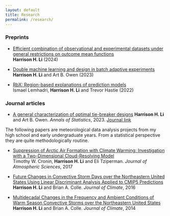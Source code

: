 ```yaml
---
layout: default
title: Research
permalink: /research/
---
```


### Preprints

- [Efficient combination of observational and experimental datasets under general restrictions on outcome mean functions](https://arxiv.org/abs/2406.06941)\
**Harrison H. Li** (2024)

- [Double machine learning and design in batch adaptive experiments](https://arxiv.org/abs/2309.15297)\
**Harrison H. Li** and Art B. Owen (2023)

- [RbX: Region-based explanations of prediction models](https://arxiv.org/abs/2210.08721)\
Ismael Lemhadri, **Harrison H. Li** and Trevor Hastie (2022)

### Journal articles

- [A general characterization of optimal tie-breaker designs](https://hli90722.github.io/pdfs/AOS2275.pdf)
**Harrison H. Li** and Art B. Owen. *Annals of Statistics*, 2023. [Journal link](https://projecteuclid.org/journals/annals-of-statistics/volume-51/issue-3/A-general-characterization-of-optimal-tie-breaker-designs/10.1214/23-AOS2275.short)

The following papers are meteorological data analysis projects from my high school and early undergraduate years. From a statistical perspective they are quite methodologically routine.

- [Suppression of Arctic Air Formation with Climate Warming: Investigation with a Two-Dimensional Cloud-Resolving Model](https://journals.ametsoc.org/view/journals/atsc/74/9/jas-d-16-0193.1.xml)\
Timothy W. Cronin, **Harrison H. Li** and Eli Tziperman. *Journal of Atmospheric Sciences*, 2017

- [Future Changes in Convective Storm Days over the Northeastern United States Using Linear Discriminant Analysis Applied to CMIP5 Predictions](https://journals.ametsoc.org/view/journals/clim/29/12/jcli-d-14-00831.1.xml)\
**Harrison H. Li** and Brian A. Colle. *Journal of Climate*, 2016

- [Multidecadal Changes in the Frequency and Ambient Conditions of Warm Season Convective Storms over the Northeastern United States](https://journals.ametsoc.org/view/journals/clim/27/19/jcli-d-13-00785.1.xml)\
**Harrison H. Li** and Brian A. Colle. *Journal of Climate*, 2014











